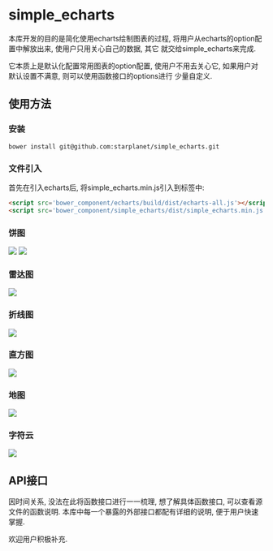 # simple_echarts
本库开发的目的是简化使用echarts绘制图表的过程, 将用户从echarts的option配置中解放出来, 使用户只用关心自己的数据, 其它
就交给simple_echarts来完成.

它本质上是默认化配置常用图表的option配置, 使用户不用去关心它, 如果用户对默认设置不满意, 则可以使用函数接口的options进行
少量自定义.

## 使用方法

### 安装
```shell
bower install git@github.com:starplanet/simple_echarts.git
```

###  文件引入

首先在引入echarts后, 将simple_echarts.min.js引入到<head>标签中:
```html
<script src='bower_component/echarts/build/dist/echarts-all.js'></script>
<script src='bower_component/simple_echarts/dist/simple_echarts.min.js'></script>
```

### 饼图
<img src="example/img/pie.png"/>
<img src="example/img/pieembedded.png"/>

### 雷达图
<img src="example/img/radar.png"/>

### 折线图
<img src="example/img/line.png"/>

### 直方图
<img src="example/img/histogram.png"/>

### 地图
<img src="example/img/map.png"/>

### 字符云
<img src="example/img/wcloud.png"/>

## API接口
因时间关系, 没法在此将函数接口进行一一梳理, 想了解具体函数接口, 可以查看源文件的函数说明.
本库中每一个暴露的外部接口都配有详细的说明, 便于用户快速掌握.

欢迎用户积极补充.
